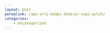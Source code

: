 ```yaml
---
layout: post
permalink: /apa-arti-mimpi-dikejar-sapi-putih/
categories:
    - Uncategorized
---
```



